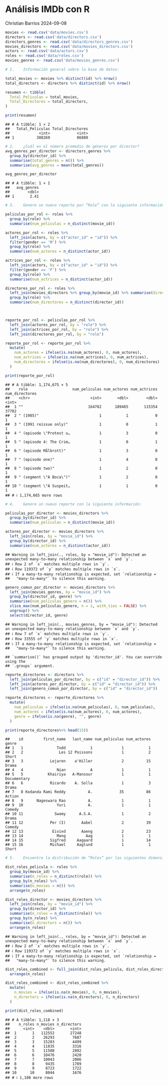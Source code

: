 Análisis IMDb con R
================
Christian Barrios
2024-09-08

``` r
movies <- read.csv('data/movies.csv')
directors <- read.csv('data/directors.csv')
directors_genres <- read.csv('data/directors_genres.csv')
movies_directors <- read.csv('data/movies_directors.csv')
actors <- read.csv('data/actors.csv')
roles <- read.csv('data/roles.csv')
movies_genres <- read.csv('data/movies_genres.csv')
```

``` r
# 1.    Información general sobre la base de datos:

total_movies <- movies %>% distinct(id) %>% nrow()
total_directors <- directors %>% distinct(id) %>% nrow()

resumen <- tibble(
  Total_Peliculas = total_movies,
  Total_Directores = total_directors,
)

print(resumen)
```

    ## # A tibble: 1 × 2
    ##   Total_Peliculas Total_Directores
    ##             <int>            <int>
    ## 1          388269            86880

``` r
# 2.    ¿Cuál es el número promedio de géneros por director?
avg_genres_per_director <- directors_genres %>%
  group_by(director_id) %>%
  summarise(total_genres = n()) %>%
  summarise(avg_genres = mean(total_genres))

avg_genres_per_director
```

    ## # A tibble: 1 × 1
    ##   avg_genres
    ##        <dbl>
    ## 1       2.41

``` r
# 3.    Genere un nuevo reporte por “Role” con la siguiente información:

peliculas_por_rol <- roles %>%
  group_by(role) %>%
  summarise(num_peliculas = n_distinct(movie_id))

actores_por_rol <- roles %>%
  left_join(actors, by = c("actor_id" = "id")) %>%
  filter(gender == 'M') %>%  
  group_by(role) %>%
  summarise(num_actores = n_distinct(actor_id))

actrices_por_rol <- roles %>%
  left_join(actors, by = c("actor_id" = "id")) %>%
  filter(gender == 'F') %>%  
  group_by(role) %>%
  summarise(num_actrices = n_distinct(actor_id))

directores_por_rol <- roles %>%
  left_join(movies_directors %>% group_by(movie_id) %>% summarise(director_id = first(director_id)), by = "movie_id") %>%
  group_by(role) %>%
  summarise(num_directores = n_distinct(director_id))



reporte_por_rol <- peliculas_por_rol %>%
  left_join(actores_por_rol, by = "role") %>%
  left_join(actrices_por_rol, by = "role") %>%
  left_join(directores_por_rol, by = "role")

reporte_por_rol <- reporte_por_rol %>%
  mutate(
    num_actores = ifelse(is.na(num_actores), 0, num_actores),
    num_actrices = ifelse(is.na(num_actrices), 0, num_actrices),
    num_directores = ifelse(is.na(num_directores), 0, num_directores)
  )

print(reporte_por_rol)
```

    ## # A tibble: 1,174,675 × 5
    ##    role                    num_peliculas num_actores num_actrices num_directores
    ##    <chr>                           <int>       <dbl>        <dbl>          <int>
    ##  1 ""                             164782      189465       115354          37702
    ##  2 " (1985)"                           1           1            0              1
    ##  3 " (1991 reissue only)"              1           0            1              1
    ##  4 " (episode \"Protest u…             1           3            0              1
    ##  5 " (episode 4: The Crim…             1           0            1              1
    ##  6 " (episode Målbrott)"               1           3            0              1
    ##  7 " (episode one)"                    1           4            0              1
    ##  8 " (episode two)"                    1           2            0              1
    ##  9 " (segment \"A Boca\")"             1           2            0              1
    ## 10 " (segment \"A Suspeit…             1           1            0              1
    ## # ℹ 1,174,665 more rows

``` r
# 4.    Genere un nuevo reporte con la siguiente información:

peliculas_por_director <- movies_directors %>%
  group_by(director_id) %>%
  summarise(num_peliculas = n_distinct(movie_id))

actores_por_director <- movies_directors %>%
  left_join(roles, by = "movie_id") %>%
  group_by(director_id) %>%
  summarise(num_actores = n_distinct(actor_id))
```

    ## Warning in left_join(., roles, by = "movie_id"): Detected an unexpected many-to-many relationship between `x` and `y`.
    ## ℹ Row 2 of `x` matches multiple rows in `y`.
    ## ℹ Row 119372 of `y` matches multiple rows in `x`.
    ## ℹ If a many-to-many relationship is expected, set `relationship =
    ##   "many-to-many"` to silence this warning.

``` r
genero_comun_por_director <- movies_directors %>%
  left_join(movies_genres, by = "movie_id") %>%
  group_by(director_id, genre) %>%
  summarise(num_peliculas_genero = n()) %>%
  slice_max(num_peliculas_genero, n = 1, with_ties = FALSE) %>%
  ungroup() %>%
  select(director_id, genre)
```

    ## Warning in left_join(., movies_genres, by = "movie_id"): Detected an unexpected many-to-many relationship between `x` and `y`.
    ## ℹ Row 7 of `x` matches multiple rows in `y`.
    ## ℹ Row 33555 of `y` matches multiple rows in `x`.
    ## ℹ If a many-to-many relationship is expected, set `relationship =
    ##   "many-to-many"` to silence this warning.

    ## `summarise()` has grouped output by 'director_id'. You can override using the
    ## `.groups` argument.

``` r
reporte_directores <- directors %>%
  left_join(peliculas_por_director, by = c("id" = "director_id")) %>%
  left_join(actores_por_director, by = c("id" = "director_id")) %>%
  left_join(genero_comun_por_director, by = c("id" = "director_id"))

reporte_directores <- reporte_directores %>%
  mutate(
    num_peliculas = ifelse(is.na(num_peliculas), 0, num_peliculas),
    num_actores = ifelse(is.na(num_actores), 0, num_actores),
    genre = ifelse(is.na(genre), "", genre)
  )

print(reporte_directores%>% head(15))
```

    ##    id         first_name   last_name num_peliculas num_actores       genre
    ## 1   1               Todd           1             1           1            
    ## 2   2                Les 12 Poissons             1           2       Short
    ## 3   3            Lejaren    a'Hiller             2          15       Drama
    ## 4   4               Nian           A             1           1            
    ## 5   5           Khairiya   A-Mansour             1           1 Documentary
    ## 6   6            Ricardo    A. Solla             1           3       Drama
    ## 7   8 Kodanda Rami Reddy          A.            35          86      Action
    ## 8   9      Nageswara Rao          A.             1           1            
    ## 9  10               Yuri          A.             1           1      Comedy
    ## 10 11              Swamy      A.S.A.             1           2       Drama
    ## 11 12            Per (I)       Aabel             2          39      Comedy
    ## 12 13             Eivind       Aaeng             2          23            
    ## 13 14               Mang         Aag             1           1            
    ## 14 15            Sigfred     Aagaard             1          14            
    ## 15 16            Michael     Aaglund             1           1       Short

``` r
# 5.    Encuentre la distribución de “Roles” por las siguientes dimensiones:

dist_roles_pelicula <- roles %>%
  group_by(movie_id) %>%
  summarise(n_roles = n_distinct(role)) %>%
  group_by(n_roles) %>%
  summarise(n_movies = n()) %>%
  arrange(n_roles)

dist_roles_director <- movies_directors %>%
  left_join(roles, by = "movie_id") %>%
  group_by(director_id) %>%
  summarise(n_roles = n_distinct(role)) %>%
  group_by(n_roles) %>%
  summarise(n_directors = n()) %>%
  arrange(n_roles)
```

    ## Warning in left_join(., roles, by = "movie_id"): Detected an unexpected many-to-many relationship between `x` and `y`.
    ## ℹ Row 2 of `x` matches multiple rows in `y`.
    ## ℹ Row 119372 of `y` matches multiple rows in `x`.
    ## ℹ If a many-to-many relationship is expected, set `relationship =
    ##   "many-to-many"` to silence this warning.

``` r
dist_roles_combined <- full_join(dist_roles_pelicula, dist_roles_director, by = "n_roles") %>%
  arrange(n_roles)

dist_roles_combined <- dist_roles_combined %>%
  mutate(
    n_movies = ifelse(is.na(n_movies), 0, n_movies),
    n_directors = ifelse(is.na(n_directors), 0, n_directors)
  )

print(dist_roles_combined)
```

    ## # A tibble: 1,118 × 3
    ##    n_roles n_movies n_directors
    ##      <int>    <dbl>       <int>
    ##  1       1   112552       27248
    ##  2       2    26293        7687
    ##  3       3    15283        4499
    ##  4       4    11835        3316
    ##  5       5    11508        2892
    ##  6       6    10476        2420
    ##  7       7    10043        2006
    ##  8       8     9435        1789
    ##  9       9     8723        1722
    ## 10      10     8044        1676
    ## # ℹ 1,108 more rows
